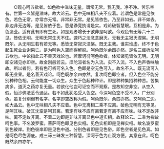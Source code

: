 <!-- { "loadSidebar": true } -->
　　○观心呵五欲者。如色欲中滋味无量。谓常无常。我无我。净不净。苦乐空有。世第一义皆是滋味。故大论云。色中无味相凡夫不应着。若谓色是常是见依色。若色无常。亦常亦无常。非常非无常。是见皆依色。乃至非如去。非不如去。非边非无边等。是见皆依于色。悉是诤竞执谓是实。戏论破智慧眼。互相是非。为色造业。适有此有即有生死。如是观者增长于欲非是呵欲。今观色有无等六十二见。皆依无明。无明无常生灭不住。速朽之法念念磨灭。无我无主寂灭涅槃。无明既尔。从无明生若有若无等。悉皆无常寂灭涅槃。既无主我。谁实谁虚。终不于色起生死业业谢果亡。是为呵色入空而得解脱。呵色既尔余四亦然。是名三藏析法呵五欲也。中论指此云不善灭戏论也。若摩诃衍呵色欲者。体知诸见皆依无明。无明即空诸见亦即空。故金刚般若云。须陀洹者名为入流。实不入流。不入色声香味触故。所以者何。若有色可析可名入色。色即是空无色可入。故名不入。既无流可入即无业果。是名善灭戏论。呵色既尔余四亦然。复次呵色即空者。但入色空不能分别种种色相。云何能度一切众生。众生于色起种种计。即是种种集招种种苦。苦集病多。道灭之药亦复无量。若欲化他岂可证空而不观察。是故知空非空。从空入假。恒沙佛法悉令通达。若不如此犹名受入色空。今深呵色空不受不入。广分别色。虽复分别但有名字。名字即空故称为假。呵色既尔。余四亦然。又呵色二边。如大品云。色中无味相凡夫不应着。色中无离相二乘不应离。破色无明有无等见。是呵其味。破其沈空是呵其离。若定有味不应有离若定有离不应有味。味不定故非味。离不定故非离。不着二边即是非味非离显色中道实相。故释论云。二乘为禅故呵色事。不名波罗蜜。菩萨呵色即见色实相。见色实相即是见禅实相。故名波罗蜜到色彼岸。到色彼岸即是见色中道。分别色者即是见色俗。即色空者是见色真。如是呵色尽色源底。成三谛三昧发三种智慧。深呵于色为止观方便。其意在此。呵色既然余四亦尔。
